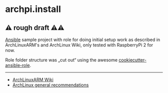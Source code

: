 # archpi.install

## :warning: rough draft ⚠️:warning:

[Ansible](https://ansible.com) sample project with role for doing initial setup work as described in ArchLinuxARM's and ArchLinux Wiki, only tested with RaspberryPi 2 for now.

Role folder structure was „cut out“ using the awesome [cookiecutter-ansible-role](https://github.com/ferrarimarco/cookiecutter-ansible-role).

----
* [ArchLinuxARM Wiki](https://archlinuxarm.org/platforms/armv7/broadcom/raspberry-pi-2#wiki)
* [ArchLinux general recommendations](https://wiki.archlinux.org/index.php/Installation_guide#Installation)